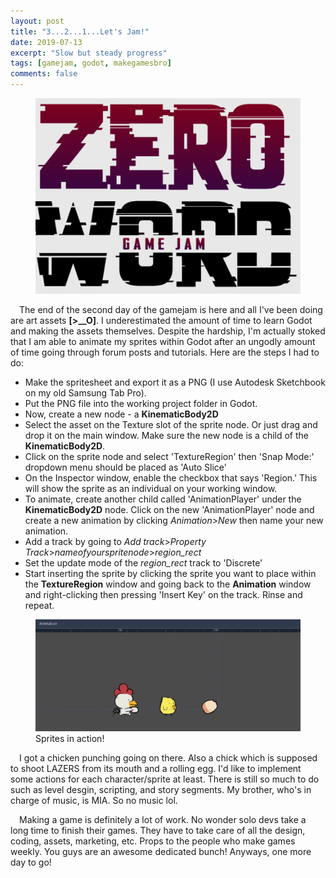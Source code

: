 ```yaml
---
layout: post
title: "3...2...1...Let's Jam!"
date: 2019-07-13
excerpt: "Slow but steady progress"
tags: [gamejam, godot, makegamesbro]
comments: false
---
```


<figure>
	<img src="/assets/img/2019-07-13/gamejam_zerowords.png">
</figure>

&ensp;&ensp;The end of the second day of the gamejam is here and all I've been doing are art assets <b>[>__O]</b>. I underestimated the amount of time to learn Godot and making the assets themselves. Despite the hardship, I'm actually stoked that I am able to animate my sprites within Godot after an ungodly amount of time going through forum posts and tutorials. Here are the steps I had to do:

<ul>
  <li>Make the spritesheet and export it as a PNG (I use Autodesk Sketchbook on my old Samsung Tab Pro).</li>
  <li>Put the PNG file into the working project folder in Godot.</li>
  <li>Now, create a new node - a <b>KinematicBody2D</b> </li>
  <li>Select the asset on the Texture slot of the sprite node. Or just drag and drop it on the main window. Make sure the new node is a child of the <b>KinematicBody2D</b>.</li>
  <li>Click on the sprite node and select 'TextureRegion' then 'Snap Mode:' dropdown menu should be placed as 'Auto Slice'</li>
  <li>On the Inspector window, enable the checkbox that says 'Region.' This will show the sprite as an individual on your working window.</li>
  <li>To animate, create another child called 'AnimationPlayer' under the <b>KinematicBody2D</b> node. Click on the new 'AnimationPlayer' node and create a new animation by clicking <i>Animation</i>><i>New</i>  then name your new animation.</li>
  <li>Add a track by going to <i>Add track</i>><i>Property Track</i>><i>nameofyourspritenode</i>><i>region_rect</i></li> 
  <li>Set the update mode of the <i>region_rect</i> track to 'Discrete'</li>
    <li>Start inserting the sprite by clicking the sprite you want to place within the <b>TextureRegion</b> window and going back to the <b>Animation</b> window and right-clicking then pressing 'Insert Key' on the track. Rinse and repeat.</li>
</ul>



<figure class="half">
    <img src="/assets/img/2019-07-13/sprites.gif">
    <figcaption>Sprites in action!</figcaption>
</figure>

&ensp;&ensp;I got a chicken punching going on there. Also a chick which is supposed to shoot LAZERS from its mouth and a rolling egg. I'd like to implement some actions for each character/sprite at least. There is still so much to do such as level desgin, scripting, and story segments. My brother, who's in charge of music, is MIA. So no music lol. 

&ensp;&ensp;Making a game is definitely a lot of work. No wonder solo devs take a long time to finish their games. They have to take care of all the design, coding, assets, marketing, etc. Props to the people who make games weekly. You guys are an awesome dedicated bunch! Anyways, one more day to go!

